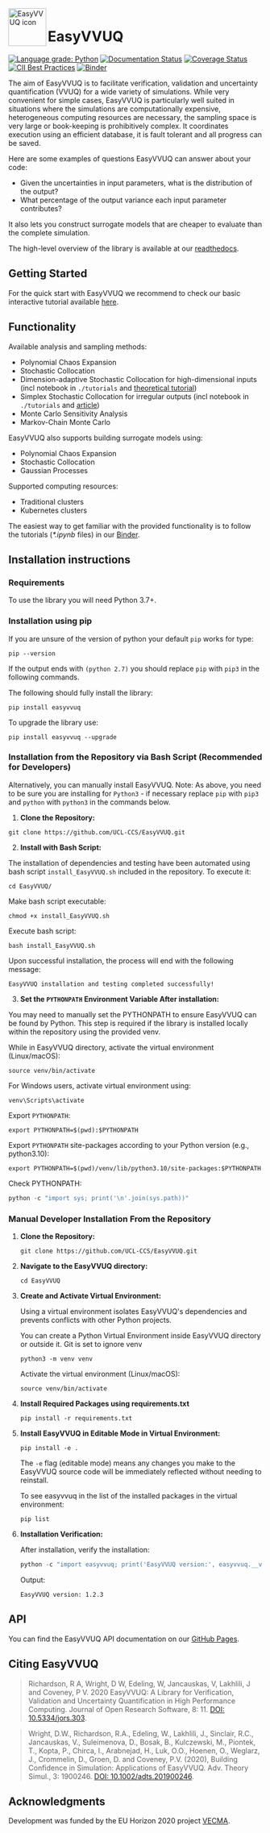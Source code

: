 <img align="left" width="75" height="75" src="https://github.com/UCL-CCS/EasyVVUQ/blob/dev/docs/images/circle-logo.svg" alt="EasyVVUQ icon">

# EasyVVUQ

[![Language grade: Python](https://img.shields.io/lgtm/grade/python/g/UCL-CCS/EasyVVUQ.svg?logo=lgtm&logoWidth=18)](https://lgtm.com/projects/g/UCL-CCS/EasyVVUQ/context:python)
[![Documentation Status](https://readthedocs.org/projects/easyvvuq/badge/?version=latest)](https://easyvvuq.readthedocs.io/)
[![Coverage Status](https://coveralls.io/repos/github/UCL-CCS/EasyVVUQ/badge.svg?branch=dev&service=github)](https://coveralls.io/github/UCL-CCS/EasyVVUQ?branch=dev)
[![CII Best Practices](https://bestpractices.coreinfrastructure.org/projects/3796/badge)](https://bestpractices.coreinfrastructure.org/projects/3796)
[![Binder](https://mybinder.org/badge_logo.svg)](https://mybinder.org/v2/gh/UCL-CCS/EasyVVUQ/dev?filepath=tutorials)

The aim of EasyVVUQ is to facilitate verification, validation and 
uncertainty quantification (VVUQ) for a wide variety of
simulations. While very convenient for simple cases, EasyVVUQ is particularly well suited in situations where the simulations are computationally expensive, 
heterogeneous computing resources are necessary, the sampling space is very large or book-keeping is prohibitively
complex. It coordinates execution using an efficient database, it is fault tolerant and all progress can be saved.

Here are some examples of questions EasyVVUQ can answer about your code:

 * Given the uncertainties in input parameters, what is the distribution of the output?
 * What percentage of the output variance each input parameter contributes?

It also lets you construct surrogate models that are cheaper to evaluate than the complete simulation.

The high-level overview of the library is available at our [readthedocs](https://easyvvuq.readthedocs.io/en/dev/).

## Getting Started

For the quick start with EasyVVUQ we recommend to check our basic interactive tutorial available [here](https://mybinder.org/v2/gh/UCL-CCS/EasyVVUQ/a6852d6c5ba36f15579e601d7a8d074505f31084?filepath=tutorials%2Fbasic_tutorial.ipynb).


## Functionality

Available analysis and sampling methods:

* Polynomial Chaos Expansion
* Stochastic Collocation
* Dimension-adaptive Stochastic Collocation for high-dimensional inputs (incl notebook in `./tutorials` and [theoretical tutorial](https://www.researchgate.net/publication/359296270_Adaptive_sparse-grid_tutorial))
* Simplex Stochastic Collocation for irregular outputs (incl notebook in `./tutorials` and [article](https://doi.org/10.1016/J.JCP.2015.12.034))
* Monte Carlo Sensitivity Analysis
* Markov-Chain Monte Carlo

EasyVVUQ also supports building surrogate models using:

* Polynomial Chaos Expansion
* Stochastic Collocation
* Gaussian Processes

Supported computing resources:

* Traditional clusters
* Kubernetes clusters

The easiest way to get familiar with the provided functionality is to follow the tutorials (*\*.ipynb* files) in our
[Binder](https://mybinder.org/v2/gh/UCL-CCS/EasyVVUQ/dev?filepath=tutorials).

## Installation instructions

### Requirements

To use the library you will need Python 3.7+.

### Installation using pip

If you are unsure of the version of python your default `pip` works for type:

```
pip --version
```

If the output ends with `(python 2.7)` you should replace `pip` with `pip3` in the following commands.

The following should fully install the library:

```
pip install easyvvuq
```

To upgrade the library use:

```
pip install easyvvuq --upgrade
```

### Installation from the Repository via Bash Script (Recommended for Developers)

Alternatively, you can manually install EasyVVUQ. Note: As above, you need to be sure you are installing for `Python3` - if necessary replace `pip` with `pip3` and `python` with `python3` in the commands below.

1. **Clone the Repository:**

```
git clone https://github.com/UCL-CCS/EasyVVUQ.git
```

2. **Install with Bash Script:**

The installation of dependencies and testing have been automated using bash script `install_EasyVVUQ.sh` included in the repository. To execute it: 

```
cd EasyVVUQ/
```

Make bash script executable:

```
chmod +x install_EasyVVUQ.sh
```

Execute bash script:

```
bash install_EasyVVUQ.sh
```

Upon successful installation, the process will end with the following message:

```
EasyVVUQ installation and testing completed successfully!
```

3. **Set the `PYTHONPATH` Environment Variable After installation:**

You may need to manually set the PYTHONPATH to ensure EasyVVUQ can be found by Python. This step is required if the library is installed locally within the repository using the provided venv.

While in EasyVVUQ directory, activate the virtual environment (Linux/macOS):

```
source venv/bin/activate
```

For Windows users, activate virtual environment using:

```
venv\Scripts\activate
```

Export `PYTHONPATH`:

```
export PYTHONPATH=$(pwd):$PYTHONPATH
```

Export `PYTHONPATH` site-packages according to your Python version (e.g., python3.10):

```
export PYTHONPATH=$(pwd)/venv/lib/python3.10/site-packages:$PYTHONPATH
```

Check PYTHONPATH:

```python
python -c "import sys; print('\n'.join(sys.path))"
```

### Manual Developer Installation From the Repository 

1.  **Clone the Repository:**
    ```
    git clone https://github.com/UCL-CCS/EasyVVUQ.git
    ```

2.  **Navigate to the EasyVVUQ directory:**

    ```
    cd EasyVVUQ
    ```

3.  **Create and Activate Virtual Environment:**
   
    Using a virtual environment isolates EasyVVUQ's dependencies and prevents conflicts with other Python projects.

    You can create a Python Virtual Environment inside EasyVVUQ directory or outside it. Git is set to ignore venv

    ```
    python3 -m venv venv        
    ```

    Activate the virtual environment (Linux/macOS):
    
    ```
    source venv/bin/activate
    ```

4. **Install Required Packages using requirements.txt**
    ```
    pip install -r requirements.txt
    ```

5.  **Install EasyVVUQ in Editable Mode in Virtual Environment:**

    ```
    pip install -e .
    ```

    The `-e` flag (editable mode) means any changes you make to the EasyVVUQ source code will be immediately reflected without needing to reinstall.

    To see easyvvuq in the list of the installed packages in the virtual environment:

    ```
    pip list
    ```

6. **Installation Verification:**

    After installation, verify the installation:
    
    ```python
    python -c "import easyvvuq; print('EasyVVUQ version:', easyvvuq.__version__)"
    ```

    Output:

    ```
    EasyVVUQ version: 1.2.3
    ```

## API

You can find the EasyVVUQ API documentation on our [GitHub Pages](https://ucl-ccs.github.io/EasyVVUQ/).

## Citing EasyVVUQ

> Richardson, R A, Wright, D W, Edeling, W, Jancauskas, V, Lakhlili, J and Coveney, P V. 
2020 EasyVVUQ: A Library for Verification, Validation and Uncertainty Quantification in High Performance Computing. 
Journal of Open Research Software, 8: 11.
> [DOI: 10.5334/jors.303](https://doi.org/10.5334/jors.303).

> Wright, D.W., Richardson, R.A., Edeling, W., Lakhlili, J., Sinclair, R.C., Jancauskas, V., Suleimenova, D., Bosak, B., Kulczewski, M., Piontek, T., Kopta, P., Chirca, I., Arabnejad, H., Luk, O.O., Hoenen, O., Weglarz, J., Crommelin, D., Groen, D. and Coveney, P.V. (2020), Building Confidence in Simulation: Applications of EasyVVUQ. Adv. Theory Simul., 3: 1900246.
> [DOI: 10.1002/adts.201900246](https://doi.org/10.1002/adts.201900246).

## Acknowledgments

Development was funded by the EU Horizon 2020 project [VECMA](http://www.vecma.eu/).
